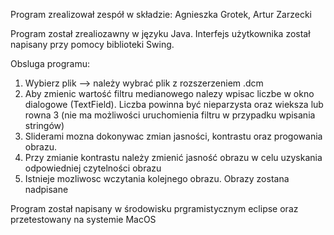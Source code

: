 Program zrealizował zespół w składzie:
Agnieszka Grotek, Artur Zarzecki

Program został zrealiozawny w języku Java.
Interfejs użytkownika został napisany przy pomocy biblioteki Swing.

Obsluga programu:
1. Wybierz plik --> należy wybrać plik z rozszerzeniem .dcm
2. Aby zmienic wartość filtru medianowego nalezy wpisac liczbe w okno dialogowe (TextField). Liczba powinna być nieparzysta oraz wieksza lub rowna 3 (nie ma możliwości uruchomienia filtru w przypadku wpisania stringów)
3. Sliderami mozna dokonywac zmian jasności, kontrastu oraz progowania obrazu.
4. Przy zmianie kontrastu należy zmienić jasność obrazu w celu uzyskania odpowiedniej czytelności obrazu
5. Istnieje mozliwosc wczytania kolejnego obrazu. Obrazy zostana nadpisane


Program został napisany w środowisku prgramistycznym eclipse oraz przetestowany na systemie MacOS